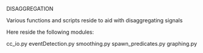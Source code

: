 DISAGGREGATION

Various functions and scripts reside to aid with disaggregating signals

Here reside the following modules:

cc_io.py
eventDetection.py
smoothing.py
spawn_predicates.py
graphing.py
